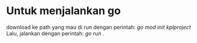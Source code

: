 # Untuk menjalankan go 
download ke path yang mau di run dengan perintah:
<i>go mod init kplproject</i>
Lalu, jalankan dengan perintah:
<i>go run .</i>
